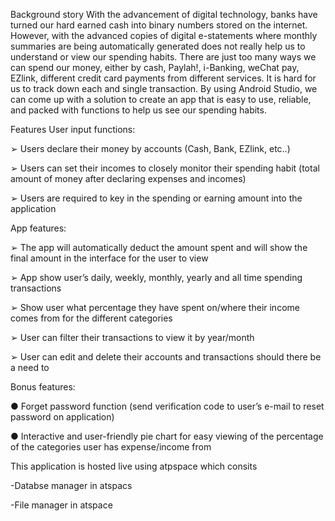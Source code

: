 Background story
       With the advancement of digital technology, banks have turned our hard earned cash into binary numbers stored on the internet. However, with the advanced copies of digital e-statements where monthly summaries are being automatically generated does not really help us to understand or view our spending habits. There are just too many ways we can spend our money, either by cash, Paylah!, i-Banking, weChat pay, EZlink, different credit card payments from different services. It is hard for us to track down each and single transaction.
        By using Android Studio, we can come up with a solution to create an app that is easy to use, reliable, and packed with functions to help us see our spending habits.

Features
User input functions:

➢	Users declare their money by accounts (Cash, Bank, EZlink, etc..)

➢	Users can set their incomes to closely monitor their spending habit (total amount of money after declaring expenses and incomes)

➢	Users are required to key in the spending or earning amount into the application

App features:

➢	The app will automatically deduct the amount spent and will show the final amount in the interface for the user to view

➢	App show user’s daily, weekly, monthly, yearly and all time spending transactions

➢	Show user what percentage they have spent on/where their income comes from for the different categories

➢	User can filter their transactions to view it by year/month

➢	User can edit and delete their accounts and transactions should there be a need to

Bonus features:

●	Forget password function (send verification code to user’s e-mail to reset password on application)

●	Interactive and user-friendly pie chart for easy viewing of the percentage of the categories user has expense/income from

This application is hosted live using atpspace which consits

-Databse manager in atspacs

-File manager in atspace
